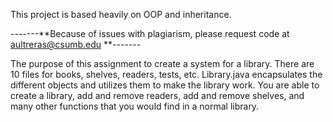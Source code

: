 This project is based heavily on OOP and inheritance.

-------**Because of issues with plagiarism, please request code at aultreras@csumb.edu
**-------

The purpose of this assignment to create a system for a library. There are 10 files for books, shelves, readers, tests, etc.
Library.java encapsulates the different objects and utilizes them to make the library work. 
You are able to create a library, add and remove readers, add and remove shelves, and many other functions that you would find in a normal library.

